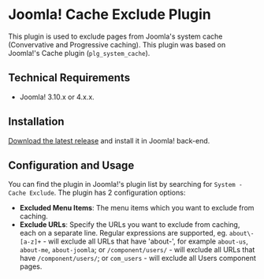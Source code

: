 # Joomla! Cache Exclude Plugin

This plugin is used to exclude pages from Joomla's system cache (Convervative and Progressive caching). This plugin was based on Joomla!'s Cache plugin (`plg_system_cache`).

## Technical Requirements

 * Joomla! 3.10.x or 4.x.x.

## Installation

[Download the latest release](https://github.com/cmextension/joomla-cache-exclude/releases/) and install it in Joomla! back-end.

## Configuration and Usage

You can find the plugin in Joomla!'s plugin list by searching for `System - Cache Exclude`. The plugin has 2 configuration options:

 * **Excluded Menu Items**: The menu items which you want to exclude from caching.
 * **Exclude URLs**: Specify the URLs you want to exclude from caching, each on a separate line. Regular expressions are supported, eg. `about\-[a-z]+` - will exclude all URLs that have 'about-', for example `about-us`, `about-me`, `about-joomla`; or `/component/users/` - will exclude all URLs that have `/component/users/`; or `com_users` - will exclude all Users component pages.